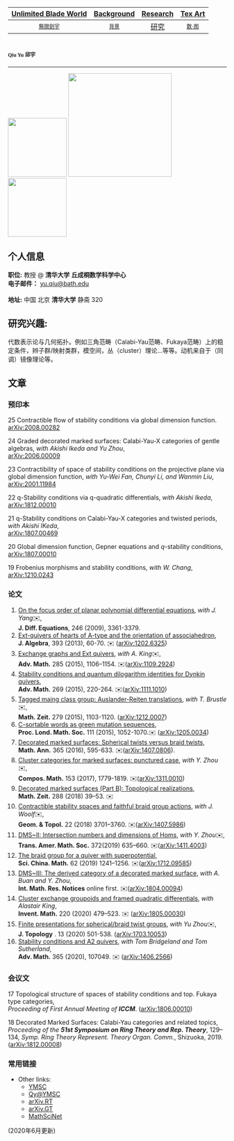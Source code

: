 [Unlimited Blade World](https://ubw-q.github.io)  | [Background](https://ubw-q.github.io/BG)  | [Research](https://ubw-q.github.io/Rs) |  [Tex Art](https://ubw-q.github.io/Art)  
:---: | :---: | :---: | :---:
[<span style="font-family:STKaiti;font-size:12;font-color:blue">無限劍宇</span>](https://ubw-q.github.io/Qy) | [<span style="font-family:STKaiti;font-size:12;font-color:blue"> 背景 </span>](https://ubw-q.github.io/BJ)  | [研究](https://ubw-q.github.io/Rs)       |  [<span style="font-family:STKaiti;font-size:12;font-color:blue"> 数·图 </span>](https://ubw-q.github.io/Art) 


# <span style="font-family:STKaiti;font-size:12"> Qiu Yu 邱宇 </span> 
---
<img src="https://raw.githubusercontent.com/UBW-Q/ubw-q.github.io/master/Fig/2CB9A147-EF06-4FBF-94E4-EA232A5BE934.jpeg" width="135" /> <img 
src="https://raw.githubusercontent.com/UBW-Q/ubw-q.github.io/master/Paris.jpg" width="238" /> <img src="https://raw.githubusercontent.com/UBW-Q/ubw-q.github.io/master/Fig/FD57DCDA-7D56-4FB9-84AD-2887A443D480.jpeg" width="135" />

## 个人信息
**职位:**  教授 @ **清华大学** **丘成桐数学科学中心**  <br>
**电子邮件：** [yu.qiu@bath.edu]()  <br>   
**地址:** 中国 北京 **清华大学** 静斋 320

## 研究兴趣: 
代数表示论与几何拓扑。例如三角范畴（Calabi-Yau范畴、Fukaya范畴）上的稳定条件，辫子群/映射类群，模空间，丛（cluster）理论...等等。动机来自于（同调）镜像理论等。

## 文章
### 预印本
25 Contractible flow of stability conditions via global dimension function. <br>
[arXiv:2008.00282](https://arxiv.org/abs/2008.00282)

24 Graded decorated marked surfaces: Calabi-Yau-X categories of gentle algebras, _with Akishi Ikeda and Yu Zhou_, <br> 
[arXiv:2006.00009](https://arxiv.org/abs/2006.00009)

23 Contractibility of space of stability conditions on the projective plane via global dimension function, _with Yu-Wei Fan, Chunyi Li, and Wanmin Liu_, <br> 
[arXiv:2001.11984](https://arxiv.org/abs/2001.11984)

22 q-Stability conditions via q-quadratic differentials, _with Akishi Ikeda_, <br> 
[arXiv:1812.00010](https://arxiv.org/abs/1812.00010)

21 q-Stability conditions on Calabi-Yau-X  categories and twisted periods, _with Akishi IKeda_, <br>
[arXiv:1807.00469](https://arxiv.org/abs/1807.00469)

20 Global dimension function, Gepner equations and $q$-stability conditions, <br>
[arXiv:1807.00010](https://arxiv.org/abs/1807.00010)

19 Frobenius morphisms and stability conditions, _with W. Chang_, <br>
[arXiv:1210.0243](https://arxiv.org/abs/1210.0243)

### 论文
1.	[On the focus order of planar polynomial differential equations](https://doi.org/10.1016/j.jde.2009.02.005), _with J. Yang_✉️, <br> 
**J. Diff. Equations**, 246 (2009),  3361-3379. 
2.	[Ext-quivers of hearts of A-type and the orientation of associahedron](https://doi.org/10.1016/j.jalgebra.2013.06.024), <br> 
**J. Algebra**, 393 (2013),  60-70. ✉️ ([arXiv:1202.6325](https://arxiv.org/abs/1202.6325))
3.	[Exchange graphs and Ext quivers](https://doi.org/10.1016/j.aim.2015.08.017), _with A. King_✉️, <br> 
**Adv. Math.** 285 (2015),  1106–1154. ✉️([arXiv:1109.2924](https://arxiv.org/abs/1109.2924))
4.	[Stability conditions and quantum dilogarithm identities for Dynkin quivers](https://doi.org/10.1016/j.aim.2014.10.014), <br> 
**Adv. Math.** 269 (2015),  220-264. ✉️([arXiv:1111.1010](https://arxiv.org/abs/1111.1010))
5.	[Tagged maing class group: Auslander-Reiten translations](https://doi.org/10.1007/s00209-015-1405-z), _with T. Brustle_✉️, <br> 
**Math. Zeit.** 279 (2015),  1103-1120. ([arXiv:1212.0007](https://arxiv.org/abs/1212.0007))
6.	[C-sortable words as green mutation sequences](https://doi.org/10.1112/plms/pdv046), <br> 
**Proc. Lond. Math. Soc.** 111 (2015),  1052-1070.✉️ ([arXiv:1205.0034](https://arxiv.org/abs/1205.0034))
7.	[Decorated marked surfaces: Spherical twists versus braid twists](https://doi.org/10.1007/s00208-015-1339-0), <br> 
**Math. Ann.** 365 (2016),  595-633. ✉️([arXiv:1407.0806](https://arxiv.org/abs/1407.0806)).
8.	[Cluster categories for marked surfaces: punctured case](https://doi.org/10.1112/S0010437X17007229), _with Y. Zhou_✉️, <br> 
**Compos. Math.** 153 (2017),  1779-1819. ✉️([arXiv:1311.0010](https://arxiv.org/abs/1311.0010))
9.	[Decorated marked surfaces (Part B): Topological realizations](https://doi.org/10.1007/s00209-017-1876-1), <br> 
**Math. Zeit.** 288 (2018)  39–53. ✉️
10.	[Contractible stability spaces and faithful braid group actions](https://projecteuclid.org/euclid.gt/1538186746), _with J. Woolf_✉️, <br> 
**Geom. & Topol.** 22 (2018) 3701–3760. ✉️([arXiv:1407.5986](https://arxiv.org/abs/1407.5986))
11.	[DMS~II: Intersection numbers and dimensions of Homs](https://doi.org/10.1090/tran/7598), _with Y. Zhou_✉️, <br> 
**Trans. Amer. Math. Soc.** 372(2019) 635–660. ✉️([arXiv:1411.4003](https://arxiv.org/abs/1411.4003))
12.	[The braid group for a quiver with superpotential](https://doi.org/10.1007/s11425-018-9503-2), <br> 
**Sci. China. Math.** 62 (2019) 1241–1256. ✉️([arXiv:1712.09585](https://arxiv.org/abs/1712.09585))
13.	[DMS~III: The derived category of a decorated marked surface](https://doi.org/10.1093/imrn/rnz180), _with A. Buan and Y. Zhou_, <br> 
**Int. Math. Res. Notices** online first. ✉️([arXiv:1804.00094](https://arxiv.org/abs/1804.00094))
14. [Cluster exchange groupoids and framed quadratic differentials](http://link.springer.com/article/10.1007/s00222-019-00932-y), _with Alastair King_, <br>
**Invent. Math.** 220 (2020) 479–523. ✉️
([arXiv:1805.00030](https://arxiv.org/abs/1805.00030))
15. [Finite presentations for spherical/braid twist groups](https://doi.org/10.1112/topo.12135), _with Yu Zhou_✉️, <br>
**J. Topology** . 13 (2020) 501-538. ([arXiv:1703.10053](https://arxiv.org/abs/1703.10053))
16. [Stability conditions and A2 quivers](https://doi.org/10.1016/j.aim.2020.107049), _with Tom Bridgeland and Tom Sutherland_, <br>
**Adv. Math.** 365 (2020), 107049. ✉️
([arXiv:1406.2566](https://arxiv.org/abs/1406.2566))

### 会议文
17 Topological structure of spaces of stability conditions and top. Fukaya type categories, <br>
_Proceeding of First Annual Meeting of **ICCM**_.  ([arXiv:1806.00010](https://arxiv.org/abs/1806.00010))

18	Decorated Marked Surfaces: Calabi-Yau categories and related topics, <br> 
_Proceeding of the **51st Symposium on Ring Theory and Rep. Theory**_, 129–134, _Symp. Ring Theory Represent. Theory Organ. Comm._, Shizuoka, 2019. ([arXiv:1812.00008](https://arxiv.org/abs/1812.00008))

### 常用链接

* Other links:
  * [YMSC](http://ymsc.tsinghua.edu.cn/cn)
  * [Qy@YMSC](http://ymsc.tsinghua.edu.cn/cn/content/show/170-128.html)
  * [arXiv.RT](http://arxiv.org/list/math.RT/recent)
  * [arXiv.GT](http://arxiv.org/list/math.GT/recent)
  * [MathSciNet](http://www.ams.org/mathscinet/)
 
 
(2020年6月更新)


